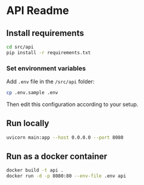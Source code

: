 # API Readme

## Install requirements

```bash
cd src/api
pip install -r requirements.txt
```

### Set environment variables

Add `.env` file in the `/src/api` folder:

```bash
cp .env.sample .env
```

Then edit this configuration according to your setup.

## Run locally

```bash
uvicorn main:app --host 0.0.0.0 --port 8080
```

## Run as a docker container

```bash
docker build -t api .
docker run -d -p 8080:80 --env-file .env api
```
